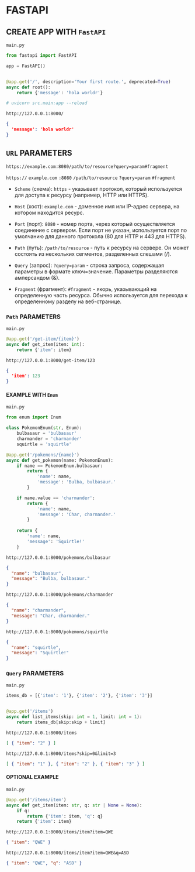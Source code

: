 # FASTAPI

## CREATE APP WITH `FastAPI`

`main.py`

```python
from fastapi import FastAPI

app = FastAPI()


@app.get('/', description='Your first route.', deprecated=True)
async def root():
    return {'message': 'hola worldr'}

# uvicorn src.main:app --reload
```

`http://127.0.0.1:8000/`

```json
{
  'message': 'hola worldr'
}
```

## `URL` PARAMETERS

`https://example.com:8080/path/to/resource?query=param#fragment`

`https://` `example.com` `:8080` `/path/to/resource` `?query=param` `#fragment`

- `Scheme` (схема): `https` - указывает протокол, который используется для доступа к ресурсу (например, HTTP или HTTPS).

- `Host` (хост): `example.com` - доменное имя или IP-адрес сервера, на котором находится ресурс.

- `Port` (порт): `8080` - номер порта, через который осуществляется соединение с сервером. Если порт не указан, используется порт по умолчанию для данного протокола (80 для HTTP и 443 для HTTPS).

- `Path` (путь): `/path/to/resource` - путь к ресурсу на сервере. Он может состоять из нескольких сегментов, разделенных слешами (/).

- `Query` (запрос): `?query=param` - строка запроса, содержащая параметры в формате ключ=значение. Параметры разделяются амперсандом (&).

- `Fragment` (фрагмент): `#fragment` - якорь, указывающий на определенную часть ресурса. Обычно используется для перехода к определенному разделу на веб-странице.

### `Path` PARAMETERS

`main.py`

```python
@app.get('/get-item/{item}')
async def get_item(item: int):
    return {'item': item}
```

`http://127.0.0.1:8000/get-item/123`

```json
{
  'item': 123
}
```

#### EXAMPLE WITH `Enum`

`main.py`

```python
from enum import Enum

class PokemonEnum(str, Enum):
    bulbasaur = 'bulbasaur'
    charmander = 'charmander'
    squirtle = 'squirtle'

@app.get('/pokemons/{name}')
async def get_pokemon(name: PokemonEnum):
    if name == PokemonEnum.bulbasaur:
        return {
            'name': name, 
            'message': 'Bulba, bulbasaur.'
        }

    if name.value == 'charmander':
        return {
            'name': name, 
            'message': 'Char, charmander.'
        }
    
    return {
        'name': name, 
        'message': 'Squirtle!'        
    }
```

`http://127.0.0.1:8000/pokemons/bulbasaur`

```json
{
  "name": "bulbasaur",
  "message": "Bulba, bulbasaur."
}
```

`http://127.0.0.1:8000/pokemons/charmander`

```json
{
  "name": "charmander",
  "message": "Char, charmander."
}
```

`http://127.0.0.1:8000/pokemons/squirtle`

```json
{
  "name": "squirtle",
  "message": "Squirtle!"
}
```

### `Query` PARAMETERS

`main.py`

```python
items_db = [{'item': '1'}, {'item': '2'}, {'item': '3'}]


@app.get('/items')
async def list_items(skip: int = 1, limit: int = 1):
    return items_db[skip:skip + limit]
```

`http://127.0.0.1:8000/items`

```json
[ { "item": "2" } ]
```

`http://127.0.0.1:8000/items?skip=0&limit=3`

```json
[ { "item": "1" }, { "item": "2" }, { "item": "3" } ]
```

#### OPTIONAL EXAMPLE

`main.py`

```python
@app.get('/items/item')
async def get_item(item: str, q: str | None = None):
    if q:
        return {'item': item, 'q': q}
    return {'item': item}
```

`http://127.0.0.1:8000/items/item?item=QWE`

```json
{ "item": "QWE" }
```

`http://127.0.0.1:8000/items/item?item=QWE&q=ASD`

```json
{ "item": "QWE", "q": "ASD" }
```



<!-- 
### NAME

`main.py`

```python
PYTHONFASTAPI
```

`URL`

```json
RESPONSE
``` 
-->
